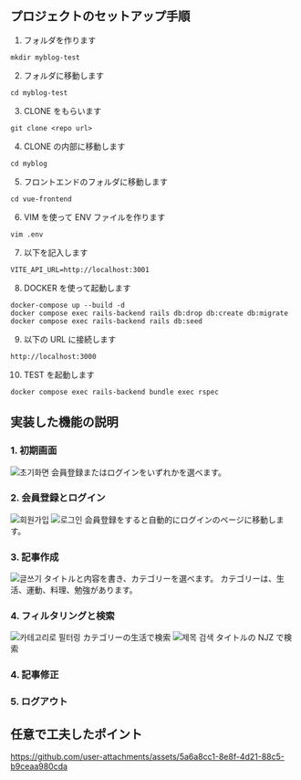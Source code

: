 ## プロジェクトのセットアップ手順

1. フォルダを作ります

```
mkdir myblog-test
```

2. フォルダに移動します

```
cd myblog-test
```

3. CLONE をもらいます

```
git clone <repo url>
```

4. CLONE の内部に移動します

```
cd myblog
```

5. フロントエンドのフォルダに移動します

```
cd vue-frontend
```

6. VIM を使って ENV ファイルを作ります

```
vim .env
```

7. 以下を記入します

```
VITE_API_URL=http://localhost:3001
```

8. DOCKER を使って起動します

```
docker-compose up --build -d
docker compose exec rails-backend rails db:drop db:create db:migrate
docker compose exec rails-backend rails db:seed
```

9. 以下の URL に接続します

```
http://localhost:3000
```

10. TEST を起動します

```
docker compose exec rails-backend bundle exec rspec
```

## 実装した機能の説明

### 1. 初期画面

![초기화면](https://github.com/user-attachments/assets/87adf5c4-83e3-455f-b285-4e081c4bb349)
会員登録またはログインをいずれかを選べます。

### 2. 会員登録とログイン

![회원가입](https://github.com/user-attachments/assets/274a2d6c-feeb-4f02-96f9-758d65fe1b52)
![로그인](https://github.com/user-attachments/assets/6ebcf9a8-0c8d-4855-8542-48d30679a639)
会員登録をすると自動的にログインのページに移動します。

### 3. 記事作成

![글쓰기](https://github.com/user-attachments/assets/606286f1-3a86-470d-b63d-3b3995756be0)
タイトルと内容を書き、カテゴリーを選べます。
カテゴリーは、生活、運動、料理、勉強があります。

### 4. フィルタリングと検索

![카테고리로 필터링](https://github.com/user-attachments/assets/f0b75c58-bd80-40d9-952f-1a39b80f97b0)
カテゴリーの生活で検索
![제목 검색](https://github.com/user-attachments/assets/54ff8efe-f922-4954-9c9b-f5a8be872065)
タイトルの NJZ で検索

### 4. 記事修正

### 5. ログアウト

## 任意で工夫したポイント

https://github.com/user-attachments/assets/5a6a8cc1-8e8f-4d21-88c5-b9ceaa980cda

